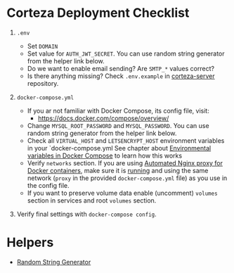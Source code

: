 # Corteza Deployment Checklist 

 1. `.env`
    - Set `DOMAIN`
    - Set value for `AUTH_JWT_SECRET`.
      You can use random string generator from the helper link below.
    - Do we want to enable email sending? 
      Are `SMTP_*` values correct?
    - Is there anything missing? 
      Check `.env.example` in 
      [corteza-server](https://github.com/cortezaproject/corteza-server) repository.
      
 1. `docker-compose.yml`
    - If you ar not familiar with Docker Compose, its config file, visit:
      - https://docs.docker.com/compose/overview/
    - Change `MYSQL_ROOT_PASSWORD` and `MYSQL_PASSWORD`.
      You can use random string generator from the helper link below.
    - Check all `VIRTUAL_HOST` and `LETSENCRYPT_HOST` environment variables in your `docker-compose.yml
      See chapter about [Environmental variables in Docker Compose](https://docs.docker.com/compose/environment-variables/)
      to learn how this works
    - Verify `networks` section. 
      If you are using [Automated Nginx proxy for Docker containers](https://github.com/jwilder/nginx-proxy),
      make sure it is [running](nginx-proxy.md) and using the same network (`proxy` in the provided `docker-compose.yml` 
      file) as you use in the config file.
    - If you want to preserve volume data enable (uncomment) `volumes` section in services 
      and root `volumes` section.

 1. Verify final settings with `docker-compose config`.

# Helpers

 - [Random String Generator](https://www.random.org/strings/?num=20&len=20&digits=on&upperalpha=on&loweralpha=on&unique=on&format=plain&rnd=new)
